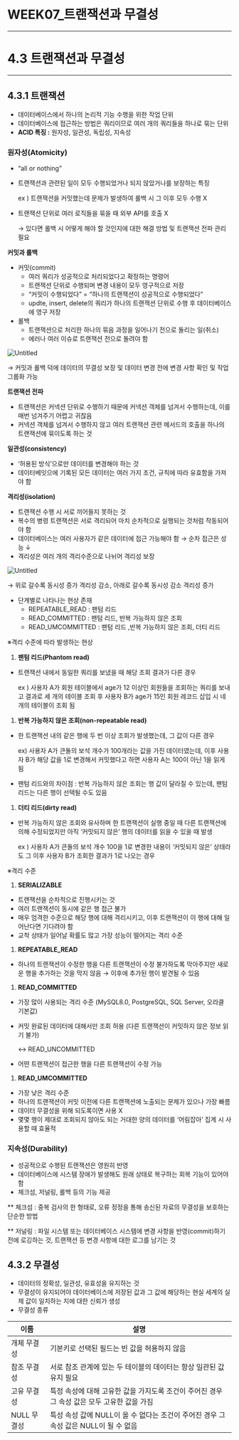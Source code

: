 # WEEK07_트랜잭션과 무결성

---

# 4.3 트랜잭션과 무결성

---

## 4.3.1 트랜잭션

- 데이터베이스에서 하나의 논리적 기능 수행을 위한 작업 단위
- 데이터베이스에 접근하는 방법은 쿼리이므로 여러 개의 쿼리들을 하나로 묶는 단위
- **ACID 특징 :** 원자성, 일관성, 독립성, 지속성

### 원자성(Atomicity)

- “all or nothing”
- 트랜잭션과 관련된 일이 모두 수행되었거나 되지 않았거나를 보장하는 특징
    
    ex ) 트랜잭션을 커밋했는데 문제가 발생하여 롤백 시 그 이후 모두 수행 X
    
- 트랜잭션 단위로 여러 로직들을 묶을 때 외부 API를 호출 X
    
    → 있다면 롤백 시 어떻게 해야 할 것인지에 대한 해결 방법 및 트랜잭션 전파 관리 필요
    

**커밋과 롤백**

- 커밋(commit)
    - 여러 쿼리가 성공적으로 처리되었다고 확정하는 명령어
    - 트랜잭션 단위로 수행되며 변경 내용이 모두 영구적으로 저장
    - “커밋이 수행되었다” = “하나의 트랜잭션이 성공적으로 수행되었다”
    - updte, insert, delete의 쿼리가 하나의 트랜잭션 단위로 수행 후 데이터베이스에 영구 저장
- 롤백
    - 트랜잭션으로 처리한 하나의 묶음 과정을 일어나기 전으로 돌리는 일(취소)
    - 에러나 여러 이슈로 트랜잭션 전으로 돌려야 함

![Untitled](WEEK07_%E1%84%90%E1%85%B3%E1%84%85%E1%85%A2%E1%86%AB%E1%84%8C%E1%85%A2%E1%86%A8%E1%84%89%E1%85%A7%E1%86%AB%E1%84%80%E1%85%AA%20%E1%84%86%E1%85%AE%E1%84%80%E1%85%A7%E1%86%AF%E1%84%89%E1%85%A5%E1%86%BC%20a4ea18ff87944a9197eb74ed7af80a88/Untitled.png)

→ 커밋과 롤백 덕에 데이터의 무결성 보장 및 데이터 변경 전에 변경 사항 확인 및 작업 그룹화 가능

**트랜잭션 전파**

- 트랜잭션은 커넥션 단위로 수행하기 때문에 커넥션 객체를 넘겨서 수행하는데, 이를 매번 넘겨주기 어렵고 귀찮음
- 커넥션 객체를 넘겨서 수행하지 않고 여러 트랜잭션 관련 메서드의 호출을 하나의 트랜잭션에 묶이도록 하는 것

**일관성(consistency)**

- ‘허용된 방식’으로만 데이터를 변경해야 하는 것
- 데이터베잇으에 기록된 모든 데이터는 여러 가지 조건, 규칙에 따라 유효함을 가져야 함

**격리성(isolation)**

- 트랜잭션 수행 시 서로 끼어들지 못하는 것
- 복수의 병령 트랜잭션은 서로 격리되어 마치 순차적으로 실행되는 것처럼 작동되어야 함
- 데이터베이스는 여러 사용자가 같은 데이터에 접근 가능해야 함 → 순차 접근은 성능 ↓
- 격리성은 여러 개의 격리수준으로 나뉘어 격리성 보장

![Untitled](WEEK07_%E1%84%90%E1%85%B3%E1%84%85%E1%85%A2%E1%86%AB%E1%84%8C%E1%85%A2%E1%86%A8%E1%84%89%E1%85%A7%E1%86%AB%E1%84%80%E1%85%AA%20%E1%84%86%E1%85%AE%E1%84%80%E1%85%A7%E1%86%AF%E1%84%89%E1%85%A5%E1%86%BC%20a4ea18ff87944a9197eb74ed7af80a88/Untitled%201.png)

→ 위로 갈수록 동시성 증가 격리성 감소, 아래로 갈수록 동시성 감소 격리성 증가

- 단계별로 나타나는 현상 존재
    - REPEATABLE_READ : 팬텀 리드
    - READ_COMMITTED : 팬텀 리드, 반복 가능하지 않은 조회
    - READ_UMCOMMITTED : 팬텀 리드 ,반복 가능하지 않은 조회, 더티 리드

※격리 수준에 따라 발생하는 현상

1. **팬텀 리드(Phantom read)**
- 트랜잭션 내에서 동일한 쿼리를 보냈을 때 해당 조회 결과가 다른 경우
    
    ex ) 사용자 A가 회원 테이블에서 age가 12 이상인 회원들을 조회하는 쿼리를 보내고 결과로 세 개의 테이블 조회 후 사용자 B가 age가 15인 회원 레코드 삽입 시 네 개의 테이블이 조회 됨
    
1. **반복 가능하지 않은 조회(non-repeatable read)**
- 한 트랜잭션 내의 같은 행에 두 번 이상 조회가 발생했는데, 그 값이 다른 경우
    
    ex) 사용자 A가 큰돌의 보석 개수가 100개라는 값을 가진 데이터였는데, 이후 사용자 B가 해당 값을 1로 변경해서 커밋했다고 하면 사용자 A는 100이 아닌 1을 읽게 됨
    
- 팬텀 리드와의 차이점 : 반복 가능하지 않은 조회는 행 값이 달라질 수 있는데, 팬텀 리드는 다른 행이 선택될 수도 있음
1. **더티 리드(dirty read)**
- 반복 가능하지 않은 조회와 유사하며 한 트랜잭션이 실행 중일 때 다른 트랜잭션에 의해 수정되었지만 아직 ‘커밋되지 않은’ 행의 데이터를 읽을 수 있을 때 발생
    
    ex ) 사용자 A가 큰돌의 보석 개수 100을 1로 변경한 내용이 ‘커밋되지 않은’ 상태라도 그 이후 사용자 B가 조회한 결과가 1로 나오는 경우
    

※격리 수준

1. **SERIALIZABLE**
- 트랜잭션을 순차적으로 진행시키는 것
- 여러 트랜잭션이 동시에 같은 행 접근 불가
- 매우 엄격한 수준으로 해당 행에 대해 격리시키고, 이후 트랜잭션이 이 행에 대해 일어난다면 기다려야 함
- 교착 상태가 일어날 확률도 많고 가장 성능이 떨어지는 격리 수준
1. **REPEATABLE_READ**
- 하나의 트랜잭션이 수정한 행을 다른 트랜잭션이 수정 불가하도록 막아주지만 새로운 행을 추가하는 것을 막지 않음 → 이후에 추가된 행이 발견될 수 있음
1. **READ_COMMITTED**
- 가장 많이 사용되는 격리 수준 (MySQL8.0, PostgreSQL, SQL Server, 오라클 기본값)
- 커밋 완료된 데이터에 대해서만 조회 허용 (다른 트랜잭션이 커밋하지 않은 정보 읽기 불가)
    
    ↔ READ_UNCOMMITTED 
    
- 어떤 트랜잭션이 접근한 행을 다른 트랜잭션이 수정 가능
1. **READ_UMCOMMITTED**
- 가장 낮은 격리 수준
- 하나의 트랜잭션이 커밋 이전에 다른 트랜잭션에 노출되는 문제가 있으나 가장 빠름
- 데이터 무결성을 위해 되도록이면 사용 X
- 몇몇 행이 제대로 조회되지 않아도 되는 거대한 양의 데이터를 ‘어림잡아’ 집계 시 사용할 때 효율적

### 지속성(Durability)

- 성공적으로 수행된 트랜잭션은 영원히 반영
- 데이터베이스에 시스템 장애가 발생해도 원래 상태로 복구하는 회복 기능이 있어야 함
- 체크섬, 저널링, 롤백 등의 기능 제공

** 체크섬 : 중복 검사의 한 형태로, 오류 정정을 통해 송신된 자료의 무결성을 보호하는 단순한 방법

** 저널링 : 파일 시스템 또는 데이터베이스 시스템에 변경 사항을 반영(commit)하기 전에 로깅하는 것, 트랜잭션 등 변경 사항에 대한 로그를 남기는 것

## 4.3.2 무결성

- 데이터의 정확성, 일관성, 유효성을 유지하는 것
- 무결성이 유지되어야 데이터베이스에 저장된 값과 그 값에 해당하는 현실 세계의 실제 값이 일치하는 지에 대한 신뢰가 생성
- 무결성 종류

| 이름 | 설명 |
| --- | --- |
| 개체 무결성 | 기본키로 선택된 필드는 빈 값을 허용하지 않음 |
| 참조 무결성 | 서로 참조 관계에 있는 두 테이블의 데이터는 항상 일관된 값 유지 필요 |
| 고유 무결성 | 특정 속성에 대해 고유한 값을 가지도록 조건이 주어진 경우 그 속성 값은 모두 고유한 값을 가짐 |
| NULL 무결성 | 특성 속성 값에 NULL이 올 수 없다는 조건이 주어진 경우 그 속성 값은 NULL이 될 수 없음 |